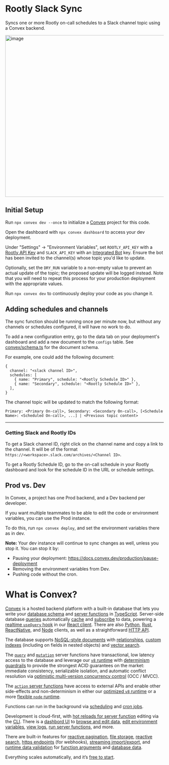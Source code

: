 # Rootly Slack Sync

Syncs one or more Rootly on-call schedules to a Slack channel topic using a Convex backend.

<img width="514" alt="image" src="https://github.com/get-convex/pagerduty-slack-sync/assets/3837919/4e66f744-9fd2-405e-8e84-27cdee8c7b37">

## Initial Setup

Run `npx convex dev --once` to initialize a [Convex](https://convex.dev) project for this code.

Open the dashboard with `npx convex dashboard` to access your dev deployment.

Under "Settings" -> "Environment Variables", set `ROOTLY_API_KEY` with a [Rootly API Key](https://docs.rootly.com/docs/api-tokens) and `SLACK_API_KEY` with an [Integrated Bot](https://my.slack.com/services/new/bot) key.
Ensure the bot has been invited to the channel(s) whose topic you'd like to update.

Optionally, set the `DRY_RUN` variable to a non-empty value to prevent an actual update of the topic; the proposed update will be logged instead. Note that you will need to repeat this process for your production deployment with the appropriate values.

Run `npx convex dev` to continuously deploy your code as you change it.

## Adding schedules and channels

The sync function should be running once per minute now, but without any channels or schedules configured, it will have no work to do.

To add a new configuration entry, go to the data tab on your deployment's dashboard and add a new document to the `configs` table. See [convex/schema.ts](convex/schema.ts) for the document schema.

For example, one could add the following document:

```
{
  channel: "<slack channel ID>",
  schedules: [
    { name: "Primary", schedule: "<Rootly Schedule ID>" },
    { name: "Secondary", schedule: "<Rootly Schedule ID>" },
  ],
}
```

The channel topic will be updated to match the following format:

```
Primary: <Primary On-call>, Secondary: <Secondary On-call>, [<Schedule Name>: <Scheduled On-call>, ...] | <Previous topic content>
```

---

### Getting Slack and Rootly IDs

To get a Slack channel ID, right click on the channel name and copy a link to the channel. It will be of the format `https://<workspace>.slack.com/archives/<Channel ID>`.

To get a Rootly Schedule ID, go to the on-call schedule in your Rootly dashboard and look for the schedule ID in the URL or schedule settings.

## Prod vs. Dev

In Convex, a project has one Prod backend, and a Dev backend per developer.

If you want multiple teammates to be able to edit the code or environment variables, you can use the Prod instance.

To do this, run `npx convex deploy`, and set the environment variables there as in dev.

**Note:** Your dev instance will continue to sync changes as well, unless you stop it.
You can stop it by:

- Pausing your deployment: https://docs.convex.dev/production/pause-deployment
- Removing the environment variables from Dev.
- Pushing code without the cron.

# What is Convex?

[Convex](https://convex.dev) is a hosted backend platform with a
built-in database that lets you write your
[database schema](https://docs.convex.dev/database/schemas) and
[server functions](https://docs.convex.dev/functions) in
[TypeScript](https://docs.convex.dev/typescript). Server-side database
[queries](https://docs.convex.dev/functions/query-functions) automatically
[cache](https://docs.convex.dev/functions/query-functions#caching--reactivity) and
[subscribe](https://docs.convex.dev/client/react#reactivity) to data, powering a
[realtime `useQuery` hook](https://docs.convex.dev/client/react#fetching-data) in our
[React client](https://docs.convex.dev/client/react). There are also
[Python](https://docs.convex.dev/client/python),
[Rust](https://docs.convex.dev/client/rust),
[ReactNative](https://docs.convex.dev/client/react-native), and
[Node](https://docs.convex.dev/client/javascript) clients, as well as a straightforward
[HTTP API](https://github.com/get-convex/convex-js/blob/main/src/browser/http_client.ts#L40).

The database supports
[NoSQL-style documents](https://docs.convex.dev/database/document-storage) with
[relationships](https://docs.convex.dev/database/document-ids),
[custom indexes](https://docs.convex.dev/database/indexes/)
(including on fields in nested objects) and
[vector search](https://docs.convex.dev/vector-search).

The
[`query`](https://docs.convex.dev/functions/query-functions) and
[`mutation`](https://docs.convex.dev/functions/mutation-functions) server functions have transactional,
low latency access to the database and leverage our
[`v8` runtime](https://docs.convex.dev/functions/runtimes) with
[determinism guardrails](https://docs.convex.dev/functions/runtimes#using-randomness-and-time-in-queries-and-mutations)
to provide the strongest ACID guarantees on the market:
immediate consistency,
serializable isolation, and
automatic conflict resolution via
[optimistic multi-version concurrency control](https://docs.convex.dev/database/advanced/occ) (OCC / MVCC).

The [`action` server functions](https://docs.convex.dev/functions/actions) have
access to external APIs and enable other side-effects and non-determinism in
either our
[optimized `v8` runtime](https://docs.convex.dev/functions/runtimes) or a more
[flexible `node` runtime](https://docs.convex.dev/functions/runtimes#nodejs-runtime).

Functions can run in the background via
[scheduling](https://docs.convex.dev/scheduling/scheduled-functions) and
[cron jobs](https://docs.convex.dev/scheduling/cron-jobs).

Development is cloud-first, with
[hot reloads for server function](https://docs.convex.dev/cli#run-the-convex-dev-server) editing via the
[CLI](https://docs.convex.dev/cli). There is a
[dashbord UI](https://docs.convex.dev/dashboard) to
[browse and edit data](https://docs.convex.dev/dashboard/deployments/data),
[edit environment variables](https://docs.convex.dev/production/environment-variables),
[view logs](https://docs.convex.dev/dashboard/deployments/logs),
[run server functions](https://docs.convex.dev/dashboard/deployments/functions), and more.

There are built-in features for
[reactive pagination](https://docs.convex.dev/database/pagination),
[file storage](https://docs.convex.dev/file-storage),
[reactive search](https://docs.convex.dev/text-search),
[https endpoints](https://docs.convex.dev/functions/http-actions) (for webhooks),
[streaming import/export](https://docs.convex.dev/database/import-export/), and
[runtime data validation](https://docs.convex.dev/database/schemas#validators) for
[function arguments](https://docs.convex.dev/functions/args-validation) and
[database data](https://docs.convex.dev/database/schemas#schema-validation).

Everything scales automatically, and it’s [free to start](https://www.convex.dev/plans).

